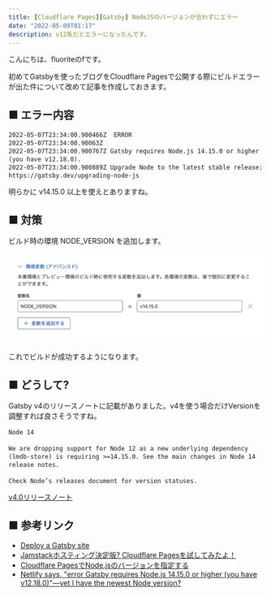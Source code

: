 ```yaml
---
title: [Cloudflare Pages][Gatsby] NodeJSのバージョンが合わずにエラー
date: "2022-05-09T01:17"
description: v12系だとエラーになったんです。
---
```


こんにちは、fluoriteのfです。

初めてGatsbyを使ったブログをCloudflare Pagesで公開する際にビルドエラーが出た件について改めて記事を作成しておきます。


## ■ エラー内容

```
2022-05-07T23:34:00.900466Z	 ERROR
2022-05-07T23:34:00.90063Z	
2022-05-07T23:34:00.900767Z	Gatsby requires Node.js 14.15.0 or higher (you have v12.18.0).
2022-05-07T23:34:00.900889Z	Upgrade Node to the latest stable release: https://gatsby.dev/upgrading-node-js
```

明らかに v14.15.0 以上を使えとありますね。

## ■ 対策

ビルド時の環境 NODE_VERSION を追加します。

![NODE_VERSION](../first_post/screenshot_2022-05-08_8.44.13.png)

これでビルドが成功するようになります。

## ■ どうして?

Gatsby v4のリリースノートに記載がありました。v4を使う場合だけVersionを調整すれば良さそうですね。

```
Node 14

We are dropping support for Node 12 as a new underlying dependency (lmdb-store) is requiring >=14.15.0. See the main changes in Node 14 release notes.

Check Node’s releases document for version statuses.
```

[v4.0リリースノート](https://www.gatsbyjs.com/docs/reference/release-notes/v4.0/#node-14)


## ■ 参考リンク

- [Deploy a Gatsby site](https://developers.cloudflare.com/pages/framework-guides/deploy-a-gatsby-site)
- [Jamstackホスティング決定版? Cloudflare Pagesを試してみたよ！](https://dev.classmethod.jp/articles/cloudflare-pages/)
- [Cloudflare PagesでNode.jsのバージョンを指定する](https://dev.classmethod.jp/articles/cloudflare-pages-node-version/)
- [Netlify says, "error Gatsby requires Node.js 14.15.0 or higher (you have v12.18.0)"—yet I have the newest Node version?](https://stackoverflow.com/questions/70362755/netlify-says-error-gatsby-requires-node-js-14-15-0-or-higher-you-have-v12-18)